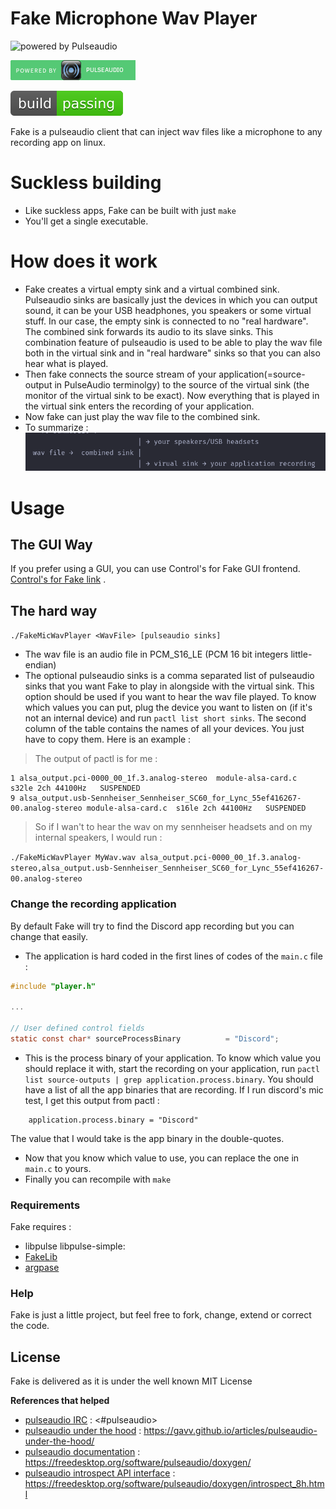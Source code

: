 # Fake Microphone Wav Player

![powered by Pulseaudio](https://www.freedesktop.org/software/pulseaudio/logo.png)

![Powered by Pulseaudio](icons/powered_by_pulseaudio.png)


![Build Passing](icons/buld-passing.svg)

Fake is a pulseaudio client that can inject wav files like a microphone to any recording app on linux.


# Suckless building 

  - Like suckless apps, Fake can be built with just `make`
  - You'll get a single executable.

# How does it work
 - Fake creates a virtual empty sink and a virtual combined sink. Pulseaudio sinks are basically just the devices in which you can output sound, it can be your USB headphones, you speakers or some virtual stuff. In our case, the empty sink is connected to no "real hardware". The combined sink forwards its audio to its slave sinks. This combination feature of pulseaudio is used to be able to play the wav file both in the virtual sink and in "real hardware" sinks so that you can also hear what is played.
 - Then fake connects the source stream of your application(=source-output in PulseAudio terminolgy) to the source of the virtual sink (the monitor of the virtual sink to be exact). Now everything that is played in the virtual sink enters the recording of your application.
 - Now fake can just play the wav file to the combined sink.
 - To summarize :
![Summarized Schema](icons/schema.png "schema")

# Usage
## The GUI Way
If you prefer using a GUI, you can use Control's for Fake GUI frontend. [Control's for Fake link](https://github.com/SCOTT-HAMILTON/ControlsForFake) .
	
## The hard way

`./FakeMicWavPlayer <WavFile> [pulseaudio sinks]`

  - The wav file is an audio file in PCM_S16_LE (PCM 16 bit integers little-endian)
  - The optional pulseaudio sinks is a comma separated list of pulseaudio sinks that you want Fake to play in alongside with the virtual sink. This option should be used if you want to hear the wav file played. To know which values you can put, plug the device you want to listen on (if it's not an internal device) and run `pactl list short sinks`. The second column of the table contains the names of all your devices. You just have to copy them. Here is an example : 
  
   > The output of pactl is for me : 
  
  ```
  1	alsa_output.pci-0000_00_1f.3.analog-stereo	module-alsa-card.c	s32le 2ch 44100Hz	SUSPENDED
  9	alsa_output.usb-Sennheiser_Sennheiser_SC60_for_Lync_55ef416267-00.analog-stereo module-alsa-card.c	s16le 2ch 44100Hz	SUSPENDED
  ```
  
   > So if I wan't to hear the wav on my sennheiser headsets and on my internal speakers, I would run : 
  
  ```./FakeMicWavPlayer MyWav.wav alsa_output.pci-0000_00_1f.3.analog-stereo,alsa_output.usb-Sennheiser_Sennheiser_SC60_for_Lync_55ef416267-00.analog-stereo```
  


### Change the recording application

By default Fake will try to find the Discord app recording but you can change that easily.

 - The application is hard coded in the first lines of codes of the `main.c` file : 
```c
#include "player.h"

...

// User defined control fields
static const char* sourceProcessBinary          = "Discord";
```
 - This is the process binary of your application. To know which value you should replace it with, start the recording on your application, run `pactl list source-outputs | grep application.process.binary`. You should have a list of all the app binaries that are recording. If I run discord's mic test, I get this output from pactl : 

```	
	application.process.binary = "Discord"
```

The value that I would take is the app binary in the double-quotes.
 - Now that you know which value to use, you can replace the one in `main.c` to yours.
 - Finally you can recompile with `make`

### Requirements

Fake requires : 
 - libpulse  libpulse-simple: 
 - [FakeLib](https://github.com/SCOTT-HAMILTON/FakeLib)
 - [argpase](https://github.com/p-ranav/argparse)


### Help

Fake is just a little project, but feel free to fork, change, extend or correct the code.


License
----
Fake is delivered as it is under the well known MIT License


**References that helped**
 - [pulseaudio IRC] : <#pulseaudio>
 - [pulseaudio under the hood] : <https://gavv.github.io/articles/pulseaudio-under-the-hood/>
 - [pulseaudio documentation] : <https://freedesktop.org/software/pulseaudio/doxygen/>
 - [pulseaudio introspect API interface] :
   <https://freedesktop.org/software/pulseaudio/doxygen/introspect_8h.html>

[//]: # (These are reference links used in the body of this note and get stripped out when the markdown processor does its job. There is no need to format nicely because it shouldn't be seen. Thanks SO - http://stackoverflow.com/questions/4823468/store-comments-in-markdown-syntax)



   [pulseaudio IRC]: <#pulseaudio>
   [pulseaudio under the hood]: <https://gavv.github.io/articles/pulseaudio-under-the-hood/>
   [pulseaudio documentation]: <https://freedesktop.org/software/pulseaudio/doxygen/>
   [pulseaudio introspect API interface]:
   <https://freedesktop.org/software/pulseaudio/doxygen/introspect_8h.html>
